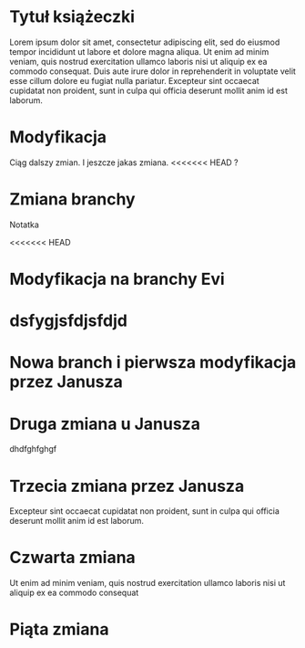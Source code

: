 # Tytuł książeczki
Lorem ipsum dolor sit amet, consectetur adipiscing elit, sed do eiusmod tempor incididunt ut labore et dolore magna aliqua. Ut enim ad minim veniam, quis nostrud exercitation ullamco laboris nisi ut aliquip ex ea commodo consequat. Duis aute irure dolor in reprehenderit in voluptate velit esse cillum dolore eu fugiat nulla pariatur. Excepteur sint occaecat cupidatat non proident, sunt in culpa qui officia deserunt mollit anim id est laborum.

# Modyfikacja
Ciąg dalszy zmian.
I jeszcze jakas zmiana.
<<<<<<< HEAD
?

# Zmiana branchy
Notatka

<<<<<<< HEAD
# Modyfikacja na branchy Evi
dsfygjsfdjsfdjd
=======
# Nowa branch i pierwsza modyfikacja przez Janusza

# Druga zmiana u Janusza
dhdfghfghgf

# Trzecia zmiana przez Janusza
Excepteur sint occaecat cupidatat non proident, sunt in culpa qui officia deserunt mollit anim id est laborum.

# Czwarta zmiana
Ut enim ad minim veniam, quis nostrud exercitation ullamco laboris nisi ut aliquip ex ea commodo consequat

# Piąta zmiana